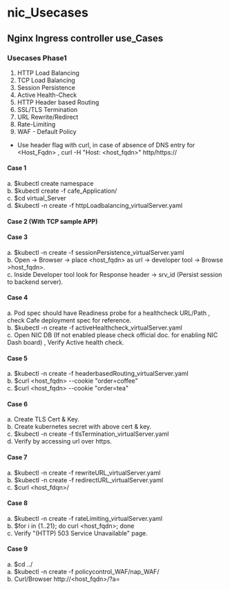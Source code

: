 # nic_Usecases
## Nginx Ingress controller use_Cases
### Usecases Phase1

1. HTTP Load Balancing 
2. TCP Load Balancing 
3. Session Persistence 
4. Active Health-Check
5. HTTP Header based Routing 
6. SSL/TLS Termination
7. URL Rewrite/Redirect
8. Rate-Limiting
9. WAF - Default Policy 

* Use header flag with curl, in case of absence of DNS entry for <Host_Fqdn> , curl -H "Host: <host_fqdn>" http/https://<NIC-IP>

#### Case 1 
 a. $kubectl create namespace <namespace> \
 b. $kubectl create -f cafe_Application/  \
 c. $cd virtual_Server \
 d. $kubectl -n <namespace> create -f httpLoadbalancing_virtualServer.yaml 

#### Case 2 (With TCP sample APP)


#### Case 3
a. $kubectl -n <namespace> create -f sessionPersistence_virtualServer.yaml \
b. Open -> Browser -> place <host_fqdn> as url -> developer tool -> Browse >host_fqdn>. \
c. Inside Developer tool look for Response header -> srv_id (Persist session to backend server). 

#### Case 4 
a. Pod spec should have Readiness probe for a healthcheck URL/Path , check Cafe deployment spec for reference. \
b. $kubectl -n <namespace> create -f activeHealthcheck_virtualServer.yaml \
c. Open NIC DB (If not enabled please check official doc. for enabling NIC Dash board) , Verify Active health check.

#### Case 5
a. $kubectl -n <namespace> create -f headerbasedRouting_virtualServer.yaml \
b. $curl <host_fqdn> --cookie "order=coffee" \
c. $curl <host_fqdn> --cookie "order=tea"

#### Case 6
a. Create TLS Cert & Key. \
b. Create kubernetes secret with above cert & key. \
c. $kubectl -n <namespace> create -f tlsTermination_virtualServer.yaml \
d. Verify by accessing url over https. 

#### Case 7
a. $kubectl -n <namespace> create -f rewriteURL_virtualServer.yaml \
b. $kubectl -n <namespace> create -f redirectURL_virtualServer.yaml \
c. $curl <host_fdqn>/<path>

#### Case 8
a. $kubectl -n <namespace> create -f rateLimiting_virtualServer.yaml \
b. $for i in {1..21}; do curl <host_fqdn>; done \
c. Verify "(HTTP) 503 Service Unavailable" page.

#### Case 9
a. $cd ../ \
a. $kubectl -n <namespace> create -f policycontrol_WAF/nap_WAF/\
b. Curl/Browser http://<host_fqdn>/?a=<script> (Eg. for SQL injection , TOP 10 OWASP).
